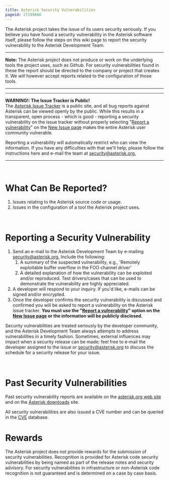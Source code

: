 ```yaml
---
title: Asterisk Security Vulnerabilities
pageid: 27199866
---
```


The Asterisk project takes the issue of its users security seriously. If you believe you have found a security vulnerability in the Asterisk software itself, please follow the steps on this wiki page to report the security vulnerability to the Asterisk Development Team.




---

**Note:**  The Asterisk project does not produce or work on the underlying tools the project uses, such as Github. For security vulnerabilities found in these the report should be directed to the company or project that creates it. We *will* however accept reports related to the configuration of those tools.

  



---




---

**WARNING!: The Issue Tracker is Public!**  
The [Asterisk Issue Tracker](https://github.com/asterisk/asterisk/issues) is a public site, and all bug reports against Asterisk can be viewed openly by the public. While this results in a transparent, open process - which is good - reporting a security vulnerability on the issue tracker without properly selecting "[Report a vulnerability](https://github.com/asterisk/asterisk/security/advisories/new)" on the [New Issue page](https://github.com/asterisk/asterisk/issues/new/choose) makes the entire Asterisk user community vulnerable.

Reporting a vulnerability will automatically restrict who can view the information. If you have any difficulties with that we'll help; please follow the instructions here and e-mail the team at [security@asterisk.org.](mailto:security@asterisk.org)

  



---


 

What Can Be Reported?
=====================

1. Issues relating to the Asterisk source code or usage.
2. Issues in the configuration of a tool the Asterisk project uses.

 

Reporting a Security Vulnerability
==================================

1. Send an e-mail to the Asterisk Development Team by e-mailing [security@asterisk.org.](mailto:security@asterisk.org) Include the following:
	1. A summary of the suspected vulnerability, e.g., 'Remotely exploitable buffer overflow in the FOO channel driver'
	2. A detailed explanation of how the vulnerability can be exploited and/or reproduced. Test drivers/cases that can be used to demonstrate the vulnerability are highly appreciated.
2. A developer will respond to your inquiry. If you'd like, e-mails can be signed and/or encrypted.
3. Once the developer confirms the security vulnerability is discussed and confirmed you will be asked to report a vulnerability on the Asterisk issue tracker. **You must use the "[Report a vulnerability](https://github.com/asterisk/asterisk/security/advisories/new)" option on the [New Issue page](https://github.com/asterisk/asterisk/issues/new/choose) or the information will be publicly disclosed.**

Security vulnerabilities are treated seriously by the developer community, and the Asterisk Development Team always attempts to address vulnerabilities in a timely fashion. Sometimes, external influences may impact when a security release can be made; feel free to e-mail the developer assigned to the issue or [security@asterisk.org](mailto:security@asterisk.org) to discuss the schedule for a security release for your issue.

 

Past Security Vulnerabilities
=============================

Past security vulnerability reports are available on the [asterisk.org web site](http://www.asterisk.org/downloads/security-advisories) and on the [Asterisk downloads](http://downloads.asterisk.org/pub/security/) site.

All security vulnerabilities are also issued a CVE number and can be queried in the [CVE](http://cve.mitre.org/) database.

Rewards
=======

The Asterisk project does not provide rewards for the submission of security vulnerabilities. Recognition is provided for Asterisk code security vulnerabilities by being named as part of the release notes and security advisory. For security vulnerabilities in infrastructure or non-Asterisk code recognition is not guaranteed and is determined on a case by case basis.

